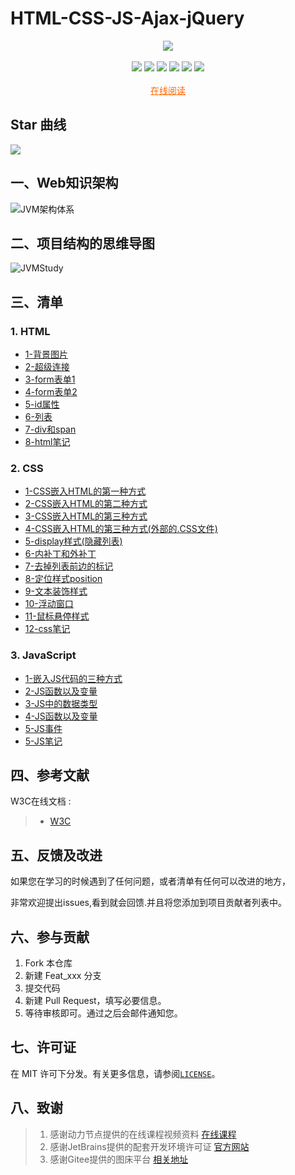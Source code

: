 # HTML-CSS-JS-Ajax-jQuery
<center>
<img src="https://gitee.com/YunboCheng/imageBad/raw/master/image/template.png" >
</center>
<br>
<div align="center">
    <img src="https://img.shields.io/badge/HTML-知识体系-mediumslateblue">
    <img src="https://img.shields.io/badge/CSS-页面渲染-mediumslateblue">
    <img src="https://img.shields.io/badge/JavaScript-动态页面-pink">
    <img src="https://img.shields.io/badge/Ajax-局部刷新-mediumslateblue">
    <img src="https://img.shields.io/badge/jQuery-简化开发-mediumslateblue">

  <img src="https://visitor-badge.glitch.me/badge?page_id=YunboCheng4379.HTML-CSS-JS-Ajax-jQuery" >
<br>
<br>
    <a href="https://yunbocheng4379.github.io/HTML-CSS-JS-Ajax-jQuery/" style="color: #FF6600">在线阅读</a>
</div>

## Star 曲线
![](https://starchart.cc/YunboCheng4379/HTML-CSS-JS-Ajax-jQuery.svg)

## 一、Web知识架构

![JVM架构体系](https://gitee.com/YunboCheng/imageBad/raw/master/image/20210705174607.png)

## 二、项目结构的思维导图

![JVMStudy](./JVMStudy.png)

## 三、清单

### 1. HTML

-	[1-背景图片](https://github.com/YunboCheng4379/HTML-CSS-JS-Ajax-jQuery/tree/main/src/html/%E8%83%8C%E6%99%AF%E5%9B%BE%E7%89%87)
-	[2-超级连接](./src/html/超级连接href)
-	[3-form表单1](./src/html/form表单1)
-	[4-form表单2](./src/html/form表单2)
-	[5-id属性](./src/html/id属性)
-	[6-列表](./src/html/列表)
-	[7-div和span](./src/html/divAndspan)
-	[8-html笔记](./src/html/html笔记.md)

### 2. CSS

-	[1-CSS嵌入HTML的第一种方式](./src/css/CSS嵌入HTML的三种方式/HTML中嵌入CSS样式的第一种方式.html)
-	[2-CSS嵌入HTML的第二种方式](./src/css/CSS嵌入HTML的三种方式/HTML中嵌入CSS样式的第二种方式.html)
-	[3-CSS嵌入HTML的第三种方式](./src/css/CSS嵌入HTML的三种方式/HTML中嵌入CSS样式的第三种方式.html)
-	[4-CSS嵌入HTML的第三种方式(外部的.CSS文件)](./src/css/CSS嵌入HTML的三种方式/第三种嵌套方式的外部样式myCSS.css)
-	[5-display样式(隐藏列表)](./src/css/常见的CSS样式/display样式(隐藏列表).html)
-	[6-内补丁和外补丁](./src/css/常见的CSS样式/内补丁和外补丁.html)
-	[7-去掉列表前边的标记](./src/css/常见的CSS样式/去掉列表前边的标记.html)
-	[8-定位样式position](./src/css/常见的CSS样式/定位样式position.html)
-	[9-文本装饰样式](./src/css/常见的CSS样式/文本装饰样式.html)
-	[10-浮动窗口](./src/css/常见的CSS样式/浮动窗口.html)
-	[11-鼠标悬停样式](./src/css/常见的CSS样式/鼠标悬停样式.html)
-	[12-css笔记](./src/css/css笔记.md)

### 3. JavaScript

-	[1-嵌入JS代码的三种方式](./src/JavaScript/嵌入JS代码的三种方式)
-	[2-JS函数以及变量](./src/JavaScript/JS函数以及变量)
-	[3-JS中的数据类型](./src/JavaScript/数据类型)
-	[4-JS函数以及变量](./src/JavaScript/JS函数以及变量)
-	[5-JS事件](./src/JavaScript/JS事件)
-	[5-JS笔记](./src/JavaScript/js介绍.md)


## 四、参考文献

W3C在线文档 :
> - [W3C](https://www.w3school.com.cn/vbscript/index.asp)

## 五、反馈及改进

如果您在学习的时候遇到了任何问题，或者清单有任何可以改进的地方，

非常欢迎提出issues,看到就会回馈.并且将您添加到项目贡献者列表中。

## 六、参与贡献

1. Fork 本仓库
2. 新建 Feat_xxx 分支
3. 提交代码
4. 新建 Pull Request，填写必要信息。
5. 等待审核即可。通过之后会邮件通知您。

## 七、许可证

在 MIT 许可下分发。有关更多信息，请参阅[`LICENSE`](./LLICENSE)。

## 八、致谢

>  1. 感谢动力节点提供的在线课程视频资料 [在线课程](https://www.bilibili.com/video/BV1gK411P7RQ)
>  2. 感谢JetBrains提供的配套开发环境许可证 [官方网站](https://www.jetbrains.com/)
>  3. 感谢Gitee提供的图床平台 [相关地址](https://gitee.com/YunboCheng/imageBad)


